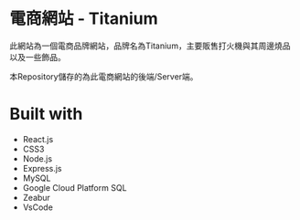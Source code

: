 # 電商網站 - Titanium
此網站為一個電商品牌網站，品牌名為Titanium，主要販售打火機與其周邊燒品以及一些飾品。

本Repository儲存的為此電商網站的後端/Server端。
 # Built with
  - React.js
  - CSS3
  - Node.js
  - Express.js
  - MySQL
  - Google Cloud Platform SQL
  - Zeabur
  - VsCode
